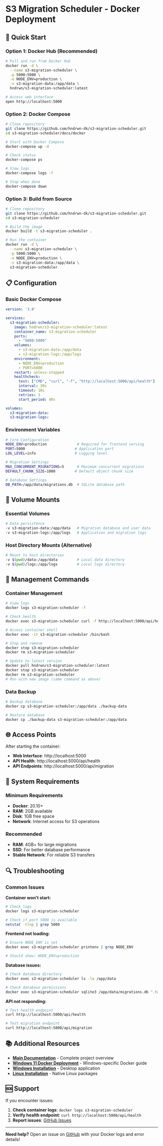 # S3 Migration Scheduler - Docker Deployment

## 🚀 Quick Start

### Option 1: Docker Hub (Recommended)
```bash
# Pull and run from Docker Hub
docker run -d \
  --name s3-migration-scheduler \
  -p 5000:5000 \
  -e NODE_ENV=production \
  -v s3-migration-data:/app/data \
  hndrwn/s3-migration-scheduler:latest

# Access web interface
open http://localhost:5000
```

### Option 2: Docker Compose
```bash
# Clone repository
git clone https://github.com/hndrwn-dk/s3-migration-scheduler.git
cd s3-migration-scheduler/docs/docker

# Start with Docker Compose
docker-compose up -d

# Check status
docker-compose ps

# View logs
docker-compose logs -f

# Stop when done
docker-compose down
```

### Option 3: Build from Source
```bash
# Clone repository
git clone https://github.com/hndrwn-dk/s3-migration-scheduler.git
cd s3-migration-scheduler

# Build the image
docker build -t s3-migration-scheduler .

# Run the container
docker run -d \
  --name s3-migration-scheduler \
  -p 5000:5000 \
  -e NODE_ENV=production \
  -v s3-migration-data:/app/data \
  s3-migration-scheduler
```

## 📋 Configuration

### Basic Docker Compose
```yaml
version: '3.8'

services:
  s3-migration-scheduler:
    image: hndrwn/s3-migration-scheduler:latest
    container_name: s3-migration-scheduler
    ports:
      - "5000:5000"
    volumes:
      - s3-migration-data:/app/data
      - s3-migration-logs:/app/logs
    environment:
      - NODE_ENV=production
      - PORT=5000
    restart: unless-stopped
    healthcheck:
      test: ["CMD", "curl", "-f", "http://localhost:5000/api/health"]
      interval: 30s
      timeout: 10s
      retries: 3
      start_period: 40s

volumes:
  s3-migration-data:
  s3-migration-logs:
```

### Environment Variables
```bash
# Core Configuration
NODE_ENV=production              # Required for frontend serving
PORT=5000                       # Application port
LOG_LEVEL=info                  # Logging level

# Migration Settings
MAX_CONCURRENT_MIGRATIONS=5      # Maximum concurrent migrations
DEFAULT_CHUNK_SIZE=1000         # Default object chunk size

# Database Settings
DB_PATH=/app/data/migrations.db  # SQLite database path
```

## 📁 Volume Mounts

### Essential Volumes
```bash
# Data persistence
-v s3-migration-data:/app/data   # Migration database and user data
-v s3-migration-logs:/app/logs   # Application and migration logs
```

### Host Directory Mounts (Alternative)
```bash
# Mount to host directories
-v $(pwd)/data:/app/data         # Local data directory
-v $(pwd)/logs:/app/logs         # Local logs directory
```

## 🔧 Management Commands

### Container Management
```bash
# View logs
docker logs s3-migration-scheduler -f

# Check health
docker exec s3-migration-scheduler curl -f http://localhost:5000/api/health

# Access container shell
docker exec -it s3-migration-scheduler /bin/bash

# Stop and remove
docker stop s3-migration-scheduler
docker rm s3-migration-scheduler

# Update to latest version
docker pull hndrwn/s3-migration-scheduler:latest
docker stop s3-migration-scheduler
docker rm s3-migration-scheduler
# Run with new image (same command as above)
```

### Data Backup
```bash
# Backup database
docker cp s3-migration-scheduler:/app/data ./backup-data

# Restore database
docker cp ./backup-data s3-migration-scheduler:/app/data
```

## 🌐 Access Points

After starting the container:

- **Web Interface**: http://localhost:5000
- **API Health**: http://localhost:5000/api/health
- **API Endpoints**: http://localhost:5000/api/migration

## 🎯 System Requirements

### Minimum Requirements
- **Docker**: 20.10+
- **RAM**: 2GB available
- **Disk**: 1GB free space
- **Network**: Internet access for S3 operations

### Recommended
- **RAM**: 4GB+ for large migrations
- **SSD**: For better database performance
- **Stable Network**: For reliable S3 transfers

## 🔍 Troubleshooting

### Common Issues

**Container won't start:**
```bash
# Check logs
docker logs s3-migration-scheduler

# Check if port 5000 is available
netstat -tlnp | grep 5000
```

**Frontend not loading:**
```bash
# Ensure NODE_ENV is set
docker exec s3-migration-scheduler printenv | grep NODE_ENV

# Should show: NODE_ENV=production
```

**Database issues:**
```bash
# Check database directory
docker exec s3-migration-scheduler ls -la /app/data

# Check database permissions
docker exec s3-migration-scheduler sqlite3 /app/data/migrations.db ".tables"
```

**API not responding:**
```bash
# Test health endpoint
curl http://localhost:5000/api/health

# Test migration endpoint
curl http://localhost:5000/api/migration
```

## 📚 Additional Resources

- **[Main Documentation](../../README.md)** - Complete project overview
- **[Windows 11 Docker Deployment](WINDOWS_DEPLOYMENT.md)** - Windows-specific Docker guide
- **[Windows Installation](../windows/README.md)** - Desktop application
- **[Linux Installation](../linux/README.md)** - Native Linux packages

## 🆘 Support

If you encounter issues:

1. **Check container logs**: `docker logs s3-migration-scheduler`
2. **Verify health endpoint**: `curl http://localhost:5000/api/health`
3. **Report issues**: [GitHub Issues](https://github.com/hndrwn-dk/s3-migration-scheduler/issues)

---

**Need help?** Open an issue on [GitHub](https://github.com/hndrwn-dk/s3-migration-scheduler/issues) with your Docker logs and error details!